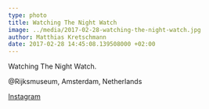 ```yaml
---
type: photo
title: Watching The Night Watch
image: ../media/2017-02-28-watching-the-night-watch.jpg
author: Matthias Kretschmann
date: 2017-02-28 14:45:08.139508000 +02:00
---
```


Watching The Night Watch.

@Rijksmuseum, Amsterdam, Netherlands

[Instagram](https://www.instagram.com/p/BRLM2cklnzK/)
